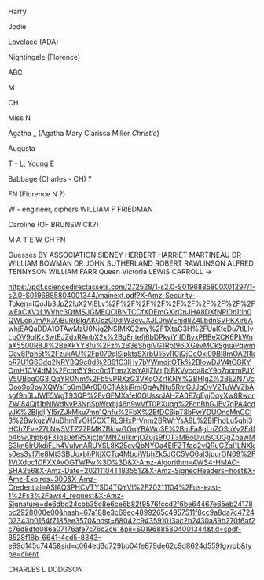 Harry

Jodie

Lovelace (ADA)

Nightingale (Florence)

ABC

M 

CH

Miss N

Agatha _ (Agatha Mary Clarissa Miller *Christie*)

Augusta 

T - L, Young E

Babbage (Charles - CH) ?

FN (Florence N ?)

W - engineer, ciphers WILLIAM F FRIEDMAN

Caroline (OF BRUNSWICK?)

M A T E W CH FN 




Guesses BY ASSOCIATION
SIDNEY HERBERT
HARRIET MARTINEAU
DR WILLIAM BOWMAN
DR JOHN SUTHERLAND
ROBERT RAWLINSON
ALFRED TENNYSON
WILLIAM FARR
Queen Victoria
LEWIS CARROLL -> 

https://pdf.sciencedirectassets.com/272528/1-s2.0-S0196885800X01297/1-s2.0-S0196885804001344/mainext.pdf?X-Amz-Security-Token=IQoJb3JpZ2luX2VjELv%2F%2F%2F%2F%2F%2F%2F%2F%2F%2FwEaCXVzLWVhc3QtMSJGMEQCIBNTCCfXDEmGXirCnJHA8DXfNPI0n1tlh0QWLop7mAk7AiBuRrBIgAKGczG0dlW3cvJXJL0nWEhjd8Z4LbdnSVRKXir6AwhjEAQaDDA1OTAwMzU0Njg2NSIMKG2my%2F1XtaG3H%2FUaKtcDu7tILlvLpOV9qlKz3wtEJZdxRAnbX2x%2Bg8ntefj6bDPkyiYlfDBvxPBBeXCK6PkWnaX5500R8Jl%2BeXkYY8fu%2Fz%2B3eShgiVG1Rpt96lXGevMCkSguaPqwmCev8Pph5t%2FzukAU%2Fp079qlSipktsSXrbUli5vRCjQjGeOxj09BI8mOA2RkoR7U1G6Cdq2NRY3Q9c0d%2B61C3IHy7bYWmdjtOTk%2BlowDJV4tCGKYOmH1CV4dM%2Fcqn5Y9cc0c1TrmzXtsYAIjZMtjDIBKVyoda8cY9o7oormPJYV5UBpg0G3IQqYRONm%2Fb5vPRXzG3VKqOZrfKNY%2BHIgZ%2BEZN7VcOoo9o9pVXQWsFb0m8Ar0D0C1jAkkjRmjOgAyNtu5RmGJJqOvV2TuWVZbAsgf9n6LJWE5WgT93QP%2FvGFMXafeI0GUssrJAHZA0E7gEgjDqyXw8RwcrZWl84Qjf1bNIWdNyP3NpSpWrxhj46n9wVfT0PXuqg%2FcnBhGJEv7qPA4cdyJK%2BljdIjYI5rZJkMku7mn1Qhfu%2FbX%2BfDC6ipT8bFwYDUOncMnCCl3%2BwkgzWJuDhmTvOH5CXTRLSHxPrVnm2BRWrYsA9L%2BIFhdLu5qhj3HCh7Eve27LNw5VTZ27RMK7BkIwGOqYBAWq3E%2BmFa8gLhZOSuYy2Edfb46w0hp6gF31qs0efR5XjctpfMNZu1kmjOZujs9fOT3MBoDvuSCOGgZpawMS3kn6IrUkdiFLh4VuIynARUYSL8K25cvQbNYOa4EIFZTfaq2vQRuGZqI1LNXks0es3yf7ie8Mt3SBUoxbhPltjXCTq4MboiWbhZk5JCC5VO6aI3jpurON09%2F1VtXdpc1OFXXAvOGTWPw%3D%3D&X-Amz-Algorithm=AWS4-HMAC-SHA256&X-Amz-Date=20211104T183551Z&X-Amz-SignedHeaders=host&X-Amz-Expires=300&X-Amz-Credential=ASIAQ3PHCVTYSD4TQYVI%2F20211104%2Fus-east-1%2Fs3%2Faws4_request&X-Amz-Signature=de6dbd24cbb35c8e6ce6b82f9576fccd2f6be64467e65eb24178bc2928000e00&hash=67a188e3c69ec4899265c4957511f8cc9a8da7c472402343b0164f7185ee3570&host=68042c943591013ac2b2430a89b270f6af2c76d8dfd086a07176afe7c76c2c61&pii=S0196885804001344&tid=spdf-8528f18b-6641-4cd5-8343-e99d145c7445&sid=c064ed3d729bb04fe879de62c9d8624d559fgxrqb&type=client


CHARLES L DODGSON
